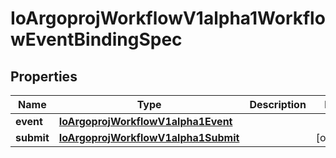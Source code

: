 

# IoArgoprojWorkflowV1alpha1WorkflowEventBindingSpec


## Properties

Name | Type | Description | Notes
------------ | ------------- | ------------- | -------------
**event** | [**IoArgoprojWorkflowV1alpha1Event**](IoArgoprojWorkflowV1alpha1Event.md) |  | 
**submit** | [**IoArgoprojWorkflowV1alpha1Submit**](IoArgoprojWorkflowV1alpha1Submit.md) |  |  [optional]



